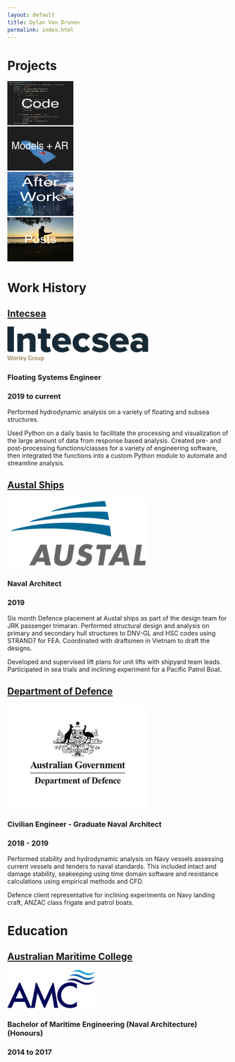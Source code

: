 ```yaml
---
layout: default
title: Dylan Van Drunen
permalink: index.html
---
```


# Projects

<div class="flex-grid">
<div class="col1">
<a href="/projects.html"><img src="/images/Code.png" class="thumbnail" height="100" width="150" /></a>
</div>
<div class="col1">
<a href="ModelLib.html"><img src="/images/Models.png" class="thumbnail" height="100" width="150" /></a>
</div>
<div class="col1">
<a href="/photos/pictureLib.html"><img src="/images/Afterwork.png" class="thumbnail" height="100" width="150" /></a>
</div>
<div class="col1">
<a href="2020-09-03-AR-for-consulting.html"><img src="/images/slack.jpeg" class="thumbnail" height="100" width="150" /></a>
</div>
</div>

# Work History
<h2><a href="https://www.advisian.com/en/what-we-do/services/intecsea/innovation">Intecsea</a></h2>
<div class="flex-grid">
<div class="col1">
<img src="images/Intecsea.png"/>
</div>
<div class="col2">
<h3>Floating Systems Engineer</h3>
<h3>2019 to current</h3>
<p>Performed hydrodynamic analysis on a variety of floating and subsea structures.</p>
<p>Used Python on a daily basis to facilitate the processing and visualization of the large amount of data from response based analysis. Created pre- and post-processing functions/classes for a variety of engineering software, then integrated the functions into a custom Python module to automate and streamline analysis.</p>
</div>
</div>

<h2><a href="https://www.austal.com">Austal Ships</a></h2>
<div class="flex-grid">
<div class="col1">
<img src="images/austal.png"/>
</div>
<div class="col2">
<h3>Naval Architect</h3>
<h3>2019</h3>
<p>Six month Defence placement at Austal ships as part of the design team for JRK passenger trimaran. Performed structural design and analysis on primary and secondary hull structures to DNV-GL and HSC codes using STRAND7 for FEA. Coordinated with draftsmen in Vietnam to draft the designs.</p>
<p> Developed and supervised lift plans for unit lifts with shipyard team leads.  Participated in sea trials and inclining experiment for a Pacific Patrol Boat.</p>
</div>
</div>

<h2><a href="https://www.navy.gov.au/about/our-people/civilian-engineer-development-program/introduction">Department of Defence</a></h2>
<div class="flex-grid">
<div class="col1">
<img src="images/defence.png"/>
</div>
<div class="col2">
<h3>Civilian Engineer - Graduate Naval Architect</h3>
<h3>2018 - 2019</h3>
<p> Performed stability and hydrodynamic analysis on Navy vessels assessing current vessels and tenders to naval standards. This included intact and damage stability, seakeeping using time domain software and resistance calculations using empirical methods and CFD.</p>
<p>Defence client representative for inclining experiments on Navy landing craft, ANZAC class frigate and patrol boats.</p>
</div>
</div>

# Education 

<h2><a href="https://www.amc.edu.au">Australian Maritime College</a></h2>
<div class="flex-grid">
<div class="col1">
<img src="images/amc.png" width="200"/>
</div>
<div class="col2">
<h3>Bachelor of Maritime Engineering (Naval Architecture) (Honours)</h3>
<h3>2014 to 2017</h3>